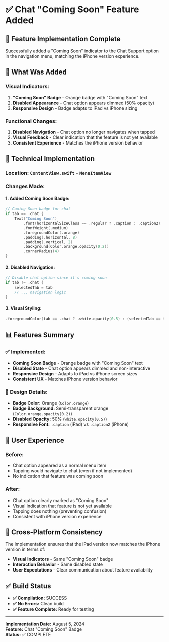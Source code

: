 # ✅ Chat "Coming Soon" Feature Added

## 🎯 **Feature Implementation Complete**

Successfully added a "Coming Soon" indicator to the Chat Support option in the navigation menu, matching the iPhone version experience.

## 📱 **What Was Added**

### **Visual Indicators:**
1. **"Coming Soon" Badge** - Orange badge with "Coming Soon" text
2. **Disabled Appearance** - Chat option appears dimmed (50% opacity)
3. **Responsive Design** - Badge adapts to iPad vs iPhone sizing

### **Functional Changes:**
1. **Disabled Navigation** - Chat option no longer navigates when tapped
2. **Visual Feedback** - Clear indication that the feature is not yet available
3. **Consistent Experience** - Matches the iPhone version behavior

## 🔧 **Technical Implementation**

### **Location:** `ContentView.swift` - `MenuItemView`

### **Changes Made:**

#### **1. Added Coming Soon Badge:**
```swift
// Coming Soon badge for chat
if tab == .chat {
    Text("Coming Soon")
        .font(horizontalSizeClass == .regular ? .caption : .caption2)
        .fontWeight(.medium)
        .foregroundColor(.orange)
        .padding(.horizontal, 8)
        .padding(.vertical, 2)
        .background(Color.orange.opacity(0.2))
        .cornerRadius(4)
}
```

#### **2. Disabled Navigation:**
```swift
// Disable chat option since it's coming soon
if tab != .chat {
    selectedTab = tab
    // ... navigation logic
}
```

#### **3. Visual Styling:**
```swift
.foregroundColor(tab == .chat ? .white.opacity(0.5) : (selectedTab == tab ? tab.color : .white.opacity(0.8)))
```

## 📊 **Features Summary**

### **✅ Implemented:**
- **Coming Soon Badge** - Orange badge with "Coming Soon" text
- **Disabled State** - Chat option appears dimmed and non-interactive
- **Responsive Design** - Adapts to iPad vs iPhone screen sizes
- **Consistent UX** - Matches iPhone version behavior

### **🎨 Design Details:**
- **Badge Color:** Orange (`Color.orange`)
- **Badge Background:** Semi-transparent orange (`Color.orange.opacity(0.2)`)
- **Disabled Opacity:** 50% (`white.opacity(0.5)`)
- **Responsive Font:** `.caption` (iPad) vs `.caption2` (iPhone)

## 🚀 **User Experience**

### **Before:**
- Chat option appeared as a normal menu item
- Tapping would navigate to chat (even if not implemented)
- No indication that feature was coming soon

### **After:**
- Chat option clearly marked as "Coming Soon"
- Visual indication that feature is not yet available
- Tapping does nothing (preventing confusion)
- Consistent with iPhone version experience

## 📱 **Cross-Platform Consistency**

The implementation ensures that the iPad version now matches the iPhone version in terms of:
- **Visual Indicators** - Same "Coming Soon" badge
- **Interaction Behavior** - Same disabled state
- **User Expectations** - Clear communication about feature availability

## ✅ **Build Status**

- **✅ Compilation:** SUCCESS
- **✅ No Errors:** Clean build
- **✅ Feature Complete:** Ready for testing

---

**Implementation Date:** August 5, 2024  
**Feature:** Chat "Coming Soon" Badge  
**Status:** ✅ COMPLETE 